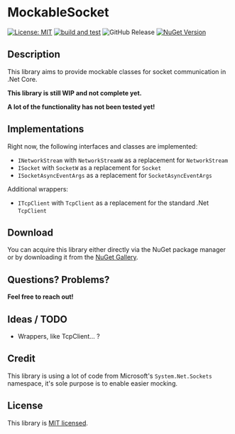 # MockableSocket
[![License: MIT](https://img.shields.io/badge/License-MIT-yellow.svg)](https://opensource.org/licenses/MIT) [![build and test](https://github.com/philipp2604/MockableSocket/actions/workflows/build-and-test.yml/badge.svg)](https://github.com/philipp2604/MockableSocket/actions/workflows/build-and-test.yml) ![GitHub Release](https://img.shields.io/github/v/release/philipp2604/MockableSocket) [![NuGet Version](https://img.shields.io/nuget/v/philipp2604.MockableSocket)](https://www.nuget.org/packages/philipp2604.MockableSocket/)




## Description 
This library aims to provide mockable classes for socket communication in .Net Core.

**This library is still WIP and not complete yet.**

**A lot of the functionality has not been tested yet!**

## Implementations
Right now, the following interfaces and classes are implemented:
* `INetworkStream` with `NetworkStreamW` as a replacement for `NetworkStream`
* `ISocket` with `SocketW` as a replacement for `Socket`
* `ISocketAsyncEventArgs` as a replacement for `SocketAsyncEventArgs`

Additional wrappers:
* `ITcpClient` with `TcpClient` as a replacement for the standard .Net `TcpClient`

## Download
You can acquire this library either directly via the NuGet package manager or by downloading it from the [NuGet Gallery](https://www.nuget.org/packages/philipp2604.MockableSocket/).

## Questions? Problems?
**Feel free to reach out!**

## Ideas / TODO
* Wrappers, like TcpClient... ?

## Credit
This library is using a lot of code from Microsoft's `System.Net.Sockets` namespace, it's sole purpose is to enable easier mocking.

## License
This library is [MIT licensed](https://github.com/philipp2604/MockableSocket/blob/master/LICENSE.txt).
